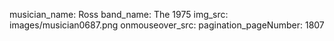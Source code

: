 musician_name: Ross
band_name: The 1975
img_src: images/musician0687.png
onmouseover_src: 
pagination_pageNumber: 1807